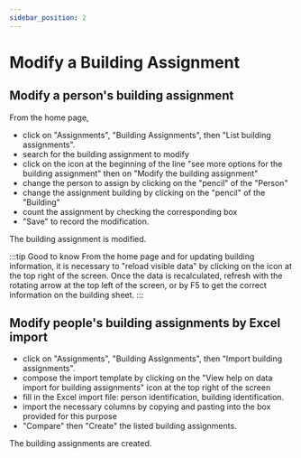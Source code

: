 ```yaml
---
sidebar_position: 2
---
```

# Modify a Building Assignment


## Modify a person's building assignment

From the home page,

-   click on "Assignments", "Building Assignments", then "List building assignments".
-   search for the building assignment to modify
-   click on the icon at the beginning of the line "see more options for the building assignment" then on "Modify the building assignment"
-   change the person to assign by clicking on the "pencil" of the "Person"
-   change the assignment building by clicking on the "pencil" of the "Building"
-   count the assignment by checking the corresponding box
-   "Save" to record the modification.

The building assignment is modified.

:::tip Good to know
From the home page and for updating building information, it is necessary to "reload visible data" by clicking on the icon at the top right of the screen. Once the data is recalculated, refresh with the rotating arrow at the top left of the screen, or by F5 to get the correct information on the building sheet.
:::


## Modify people's building assignments by Excel import

-   click on "Assignments", "Building Assignments", then "Import building assignments".
-   compose the import template by clicking on the "View help on data import for building assignments" icon at the top right of the screen
-   fill in the Excel import file: person identification, building identification.
-   import the necessary columns by copying and pasting into the box provided for this purpose
-   "Compare" then "Create" the listed building assignments.

The building assignments are created.